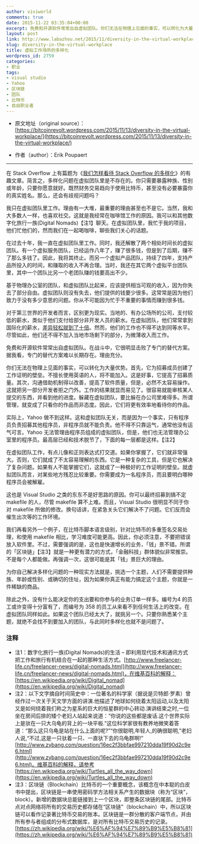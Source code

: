```yaml
---
author: viviworld
comments: true
date: 2015-11-22 03:35:04+00:00
excerpt: 免费和开源软件常常出自虚拟团队。你们无法在物理上见面的事实，可以转化为大量优势。首先，它为招募成员创建了工作证明的壁垒。其次，沟通借助机制得以改善，提高了软件质量
layout: post
link: http://www.labazhou.net/2015/11/diversity-in-the-virtual-workplace/
slug: diversity-in-the-virtual-workplace
title: 虚拟工作场所的多样化
wordpress_id: 2759
categories:
- 职业
tags:
- visual studio
- Yahoo
- 区块链
- 团队
- 比特币
- 自由职业者
---
```



	
  * 原文地址（original source）：[https://bitcoinrevolt.wordpress.com/2015/11/13/diversity-in-the-virtual-workplace/](https://bitcoinrevolt.wordpress.com/2015/11/13/diversity-in-the-virtual-workplace/)

	
  * 作者（author）：Erik Poupaert





* * *



在 Stack Overflow 上有篇题为《[我们怎样看待 Stack Overflow 的多样化](http://blog.stackoverflow.com/2015/11/How-We-Talk-About-Diversity-at-Stack-Overflow/?cb=1)》的有趣文章。简言之，多样化问题在虚拟团队里是不存在的。你只需要暴露种族、性别或年龄，只要你愿意就好。既然财务交易趋向于使用比特币，甚至没有必要暴露你的真实姓名。那么，还会有歧视问题吗？

我只在虚拟团队里工作。理由有一大堆，最重要的理由甚至也不是它。当然，我和大多数人一样，也喜欢社交。这就是我经常在咖啡馆工作的原因。我可以和其他数字化旅行一族(Digital Nomads)【注1】聊天。在虚拟团队里，我忙于我的项目，他们忙他们的，然而我们在一起喝咖啡，聊些我们关心的话题。

在过去十年，我一直在虚拟团队里工作。同时，我还解散了两个相处时间长的虚拟团队。有一个虚拟服务团队，已经运作八年了，赚了很多钱，但是到了后期，赚不了那么多钱了。因此，我将其终止。而另一个虚拟产品团队，持续了四年，支持产品所投入的时间，和赚取的收入不再合理。当时，我还在其它两个虚拟平台团队里，其中一个团队比另一个老团队赚的钱要高出不少。

基于物理办公室的团队，和虚拟团队比起来，应该提供相当可观的收入，因为你失去了部分自由。虚拟团队则没有失去，他们提供的钱要少很多。这常常是因为他们致力于没有多少意思的问题。你从不可能因为忙于不重要的事情而赚到很多钱。

对于第三世界的开发者而言，区别更为现实。当地的、有办公场所的公司，支付较低的薪水，类似于他们支付给部分非开发人员的薪水。在虚拟团队，他们常常拿到国际化的薪水，[差异轻松就到了十倍](http://www.labazhou.net/2015/01/hackers-are-the-real-10x-engineers/)。然而，他们的工作也不得不达到同等水平。尽管如此，他们还不得不加入当地市场剩下的部分，为微薄收入而工作。

免费和开源软件常常出自虚拟团队。在战斗中，它很明显击败了专门的替代方案。据我看，专门的替代方案难以长期存在。理由充分。

你们无法在物理上见面的事实，可以转化为大量优势。首先，它为招募成员创建了工作证明的壁垒。不擅长使用英语的人，将不能加入。这是好事，它提高了招募质量。其次，沟通借助机制得以改善，提高了软件质量，但是，必然不太容易操作。这就把另一部分开发者拒之门外。工作的结果就显而易见了。很容易就能审核某人提交的东西，并看到他的进度。躲藏在虚拟团队，要比躲在办公司里难得多。所谓管理，就变成了只看你的作品而非态度。因此，它们将更有效率地看待你的作品。

实际上，Yahoo 做不到这样。这和虚拟团队无关，而是因为一个事实，只有程序员负责招募其他程序员，非程序员就不能负责。他不得不只靠运气，通常他没有运气可言。Yahoo 无法管理由程序员组成的虚拟团队，但是，他们也无法管理办公室里的程序员。最高层已经和技术脱节了，下面的每一层都是这样。【注2】

在虚拟团队工作，有点儿像和正则表达式打交道。如果你掌握了，它们就非常强大。否则，它们就成了不太容易理解的东西。它是一种复杂的工具，但是它也解决了复杂问题。如果有人不能掌握它们，这就成了一种极好的工作证明的壁垒。就虚拟团队而言，对某些地方残忍比较重要。你需要成为一名程序员，而且要明白哪种程序员会被解雇。

这也是 Visual Studio 之类的东东不是好思路的原因。你可以最终招募到搞不定 makefile 的人，尽管 makefile 算不上难。而且，Visual Studio 很明显不同于你对 makefile 所做的修改。换句话讲，在紧急关头它们解决不了问题。它们反而会催生出次等的工作环境。

我们再看另外一个例子，在比特币脚本语言级别，针对比特币的多重签名交易处理，和使用 makefile 相比，学习难度可能更高。因此，你必须注意，不要把错误放入软件里。不过，需要强调的是，这也是快速增长的业务，「钱」景不错。所谓的「区块链」【注3】就是一种更有潜力的方式，「金融科技」群体貌似非常推崇。不是每个人都能做。再强调一次，这很可能是其「钱」景巨大的理由。

为你自己解决多样化问题的一种现实方法就是，挑选一个主题，人们不需要提供种族、年龄或性别、或确切的住址，因为如果你真正有能力搞定这个主题，你就是一件稀缺的商品。

除此之外，没有什么能决定你的支出要和你参与的业务订单一样多。编号为4 的员工或许变得十分富有了，而编号为 358 的员工从来看不到任何生活上的改变。在虚拟团队同样如此。如果这个团队已经太大了，就挑另一个。只要你熟悉某个主题，就绝不会找不到要加入的团队，与此同时多样化也就不是问题了。


### 注释

* 注1：数字化旅行一族(Digital Nomads)的生活 – 即利用现代技术和通讯方式把工作和旅行有机结合在一起的那种生活方式。[http://www.freelancer-life.cn/freelancer-news/digital-nomads.html](http://www.freelancer-life.cn/freelancer-news/digital-nomads.html)，在维基百科的解释：[https://en.wikipedia.org/wiki/Digital_nomad](https://en.wikipedia.org/wiki/Digital_nomad)
* 注2：以下文字摘自时间简史中：一位著名的科学家（据说是贝特郎·罗素）曾经作过一次关于天文学方面的讲演.他描述了地球如何绕着太阳运动,以及太阳又是如何绕着我们称之为星系的巨大的恒星群的中心转动.演讲结束之时,一位坐在房间后排的矮个老妇人站起来说道：“你说的这些都是废话.这个世界实际上是驮在一只大乌龟的背上的一块平板.”这位科学家很有教养地微笑着答道：“那么这只乌龟是站在什么上面的呢?”“你很聪明,年轻人,的确很聪明,”老妇人说,“不过,这是一只驮着一只、一直驮下去的乌龟群啊!” [http://www.zybang.com/question/16ec2f3bbfae997210dda19f90d2c9e6.html](http://www.zybang.com/question/16ec2f3bbfae997210dda19f90d2c9e6.html)。维基百科的解释，请参考 [https://en.wikipedia.org/wiki/Turtles_all_the_way_down](https://en.wikipedia.org/wiki/Turtles_all_the_way_down)
* 注3：区块链（Blockchain）比特币的一个重要概念，该概念在中本聪的白皮书中提出，区块链是一串使用密码学方法相关系产生的数据块（称为“区块”，block）。新增的数据块总能链接到上一个区块，即整条区块链的尾部。比特币点对点网络将所有的交易历史都存储在“区块链”（blockchain）中，所以区块链可以看作记录著比特币交易的账本。区块链是一群分散的客户端节点，并由所有参与者组成的分布式数据库，是对所有比特币交易历史的记录。[https://zh.wikipedia.org/wiki/%E6%AF%94%E7%89%B9%E5%B8%81](https://zh.wikipedia.org/wiki/%E6%AF%94%E7%89%B9%E5%B8%81) 
